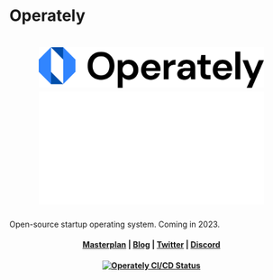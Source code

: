 <h1>Operately</h1>

<h1 align="center">
  <img width="400" src="/docs/images/logo-white.svg#gh-light-mode-only" alt="operately">
  <img width="400" src="/docs/images/logo-black.svg#gh-dark-mode-only" alt="operately">
</h1>

<p align="center">
  <p>Open-source startup operating system. Coming in 2023.</p>
</p>

<h4 align="center">
  <a href="https://operately.com/">Masterplan</a> |
  <a href="https://discord.gg/RWWMGwjM">Blog</a> |
  <a href="https://twitter.com/operately">Twitter</a> |
  <a href="https://blog.operately.com/">Discord</a>
</h4>

<h4 align="center">
  <a href="https://operately.semaphoreci.com/projects/operately">
    <img src="https://operately.semaphoreci.com/badges/operately/branches/main.svg?style=shields" alt="Operately CI/CD Status" />
  </a>
</h4>
